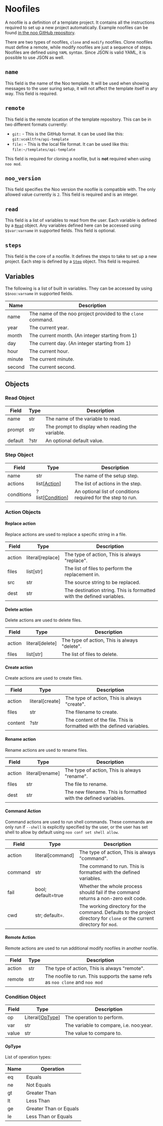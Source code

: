 # Noofiles

A noofile is a definition of a template project. It contains all the instructions required to set up a new project automatically. Example noofiles can be found [in the noo GitHub repository](https://github.com/py-noo/noo/tree/master/examples).

There are two types of noofiles, `clone` and `modify` noofiles. Clone noofiles must define a remote, while modify noofiles are just a sequence of steps. Noofiles are defined using `YAML` syntax. Since JSON is valid YAML, it is possible to use JSON as well.

## `name`

This field is the name of the Noo template. It will be used when showing messages to the user suring setup, it will not affect the template itself in any way. This field is required.

## `remote`

This field is the remote location of the template repository. This can be in two different formats currently:

- `git:` - This is the GitHub format. It can be used like this: `git:vcokltfre/api-template`
- `file:` - This is the local file format. It can be used like this: `file:~/templates/api-template`

This field is required for cloning a noofile, but is **not** required when using `noo mod`.

## `noo_version`

This field specifies the Noo version the noofile is compatible with. The only allowed value currently is `2`. This field is required and is an integer.

## `read`

This field is a list of variables to read from the user. Each variable is defined by a [`Read`](#read-object) object. Any variables defined here can be accessed using `$$var:varname` in supported fields. This field is optional.

## `steps`

This field is the core of a noofile. It defines the steps to take to set up a new project. Each step is defined by a [`Step`](#step-object) object. This field is required.

## Variables

The following is a list of built in variables. They can be accessed by using `$$noo:varname` in supported fields.

| Name   | Description                                                  |
|--------|--------------------------------------------------------------|
| name   | The name of the noo project provided to the `clone` command. |
| year   | The current year.                                            |
| month  | The current month. (An integer starting from 1)              |
| day    | The current day. (An integer starting from 1)                |
| hour   | The current hour.                                            |
| minute | The current minute.                                          |
| second | The current second.                                          |

## Objects

### Read Object

| Field   | Type | Description                                      |
|---------|------|--------------------------------------------------|
| name    | str  | The name of the variable to read.                |
| prompt  | str  | The prompt to display when reading the variable. |
| default | ?str | An optional default value.                       |

### Step Object

| Field      | Type                                  | Description                                                  |
|------------|---------------------------------------|--------------------------------------------------------------|
| name       | str                                   | The name of the setup step.                                  |
| actions    | list[[Action](#action-objects)]       | The list of actions in the step.                             |
| conditions | ?list[[Condition](#condition-object)] | An optional list of conditions required for the step to run. |

### Action Objects

#### Replace action

Replace actions are used to replace a specific string in a file.

| Field  | Type             | Description                                                           |
|--------|------------------|-----------------------------------------------------------------------|
| action | literal[replace] | The type of action, This is always "replace".                         |
| files  | list[str]        | The list of files to perform the replacement in.                      |
| src    | str              | The source string to be replaced.                                     |
| dest   | str              | The destination string. This is formatted with the defined variables. |

#### Delete action

Delete actions are used to delete files.

| Field  | Type            | Description                                  |
|--------|-----------------|----------------------------------------------|
| action | literal[delete] | The type of action, This is always "delete". |
| files  | list[str]       | The list of files to delete.                 |

#### Create action

Create actions are used to create files.

| Field   | Type            | Description                                                            |
|---------|-----------------|------------------------------------------------------------------------|
| action  | literal[create] | The type of action, This is always "create".                           |
| files   | str             | The filename to create.                                                |
| content | ?str            | The content of the file. This is formatted with the defined variables. |

#### Rename action

Rename actions are used to rename files.

| Field  | Type            | Description                                                     |
|--------|-----------------|-----------------------------------------------------------------|
| action | literal[rename] | The type of action, This is always "rename".                    |
| files  | str             | The file to rename.                                             |
| dest   | str             | The new filename. This is formatted with the defined variables. |

#### Command Action

Command actions are used to run shell commands. These commands are only run if `--shell` is explicitly specified by the user, or the user has set shell to allow by default using `noo conf set shell allow`.

| Field   | Type               | Description                                                                                                              |
|---------|--------------------|--------------------------------------------------------------------------------------------------------------------------|
| action  | literal[command]   | The type of action, This is always "command".                                                                            |
| command | str                | The command to run. This is formatted with the defined variables.                                                        |
| fail    | bool; default=true | Whether the whole process should fail if the command returns a non-zero exit code.                                       |
| cwd     | str; default=.     | The working directory for the command. Defaults to the project directory for `clone` or the current directory for `mod`. |

#### Remote Action

Remote actions are used to run additional modify noofiles in another noofile.

| Field  | Type | Description                                                                  |
|--------|------|------------------------------------------------------------------------------|
| action | str  | The type of action, This is always "remote".                                 |
| remote | str  | The noofile to run. This supports the same refs as `noo clone` and `noo mod` |

### Condition Object

| Field | Type                       | Description                             |
|-------|----------------------------|-----------------------------------------|
| op    | Literal[[OpType](#optype)] | The operation to perform.               |
| var   | str                        | The variable to compare, i.e. noo:year. |
| value | str                        | The value to compare to.                |

#### OpType

List of operation types:

| Name | Operation              |
|------|------------------------|
| eq   | Equals                 |
| ne   | Not Equals             |
| gt   | Greater Than           |
| lt   | Less Than              |
| ge   | Greater Than or Equals |
| le   | Less Than or Equals    |
